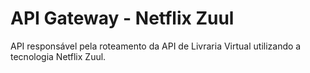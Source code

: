 # API Gateway - Netflix Zuul

API responsável pela roteamento da API de Livraria Virtual utilizando a tecnologia Netflix Zuul.
